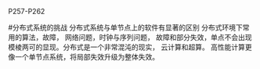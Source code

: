 P257-P262

#分布式系统的挑战
分布式系统与单节点上的软件有显著的区别
分布式环境下常用的算法，故障，
网络问题，时钟与序列问题，
故障和部分失效，单点不会出现模棱两可的显现。分布式是一个非常混沌的现实，
云计算和超算。
高性能计算更像一个单节点系统，将局部失效升级为整体失效。
